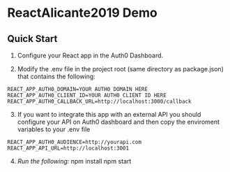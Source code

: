 # ReactAlicante2019 Demo


## Quick Start
1. Configure your React app in the Auth0 Dashboard.

2. Modify the .env file in the project root (same directory as package.json) that contains the following:

``` 
REACT_APP_AUTH0_DOMAIN=YOUR AUTH0 DOMAIN HERE
REACT_APP_AUTH0_CLIENT_ID=YOUR AUTH0 CLIENT ID HERE
REACT_APP_AUTH0_CALLBACK_URL=http://localhost:3000/callback
```
3. If you want to integrate this app with an external API you should configure your API on Auth0 dashboard and then copy the enviroment variables to your .env file
```
REACT_APP_AUTH0_AUDIENCE=http://yourapi.com
REACT_APP_API_URL=http://localhost:3001

```
4.  *Run the following:*
npm install
npm start
